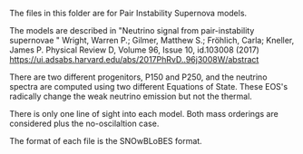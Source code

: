 
The files in this folder are for Pair Instability Supernova models. 

The models are described in "Neutrino signal from pair-instability supernovae " 
Wright, Warren P.; Gilmer, Matthew S.; Fröhlich, Carla; Kneller, James P.
Physical Review D, Volume 96, Issue 10, id.103008 (2017) 
https://ui.adsabs.harvard.edu/abs/2017PhRvD..96j3008W/abstract

There are two different progenitors, P150 and P250, and the neutrino spectra are computed using two different Equations of State. 
These EOS's radically change the weak neutrino emission but not the thermal. 

There is only one line of sight into each model. Both mass orderings are considered plus the no-oscilaltion case. 

The format of each file is the SNOwBLoBES format.
